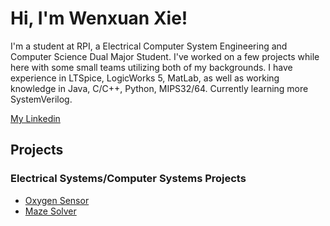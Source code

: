 # Hi, I'm Wenxuan Xie!

I'm a student at RPI, a Electrical Computer System Engineering and Computer Science Dual Major Student. I've worked on a few projects while here with some small teams utilizing both of my backgrounds. I have experience in LTSpice, LogicWorks 5, MatLab, as well as working knowledge in Java, C/C++, Python, MIPS32/64. Currently learning more SystemVerilog.

[My Linkedin](https://www.linkedin.com/in/wxie2003/)

## Projects

### Electrical Systems/Computer Systems Projects
  * [Oxygen Sensor](https://github.com/xayin212/Oxygen-Sensor.git)
  * [Maze Solver](https://github.com/xayin212/Maze-Solver-Robot.git)







<!---
xayin212/xayin212 is a ✨ special ✨ repository because its `README.md` (this file) appears on your GitHub profile.
You can click the Preview link to take a look at your changes.
--->
